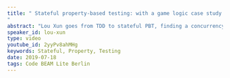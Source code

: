 ```yaml
---
title: " Stateful property-based testing: with a game logic case study
"
abstract: "Lou Xun goes from TDD to stateful PBT, finding a concurrency bug (among many others) with it, and finally shows how to write one such test yourself."
speaker_id: lou-xun
type: video
youtube_id: 2yyPv8ahMHg
keywords: Stateful, Property, Testing
date: 2019-07-18
tags: Code BEAM Lite Berlin
---
```


